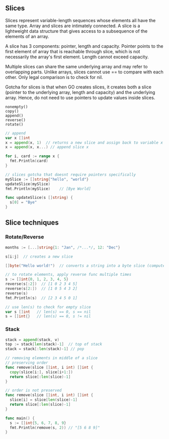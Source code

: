 ## Slices

Slices represent variable-length sequences whose elements all have the same type. Array and slices are intimately connected. A slice is a lightweight data structure that gives access to a subsequence of the elements of an array.

A slice has 3 components: pointer, length and capacity. Pointer points to the first element of array that is reachable through slice, which is not necessarily the array's first element. Length cannot exceed capacity.

Multiple slices can share the same underlying array and may refer to overlapping parts. Unlike arrays, slices cannot use == to compare with each other. Only legal comparison is to check for nil.

Gotcha for slices is that when GO creates slices, it creates both a slice (pointer to the underlying array, length and capacity) and the underlying array. Hence, do not need to use pointers to update values inside slices.

```
nonempty()
copy()
append()
reverse()
rotate()
```

```go
// append
var x []int
x = append(x, 1)  // returns a new slice and assign back to variable x
x = append(x, x...) // append slice x

for i, card := range x {
  fmt.Println(card)
}
```

```go
// slices gotcha that doesnt require pointers specifically
mySlice := []string{"hello", "world"}
updateSlice(mySlice)
fmt.Println(mySlice)	// [Bye World]

func updateSlice(s []string) {
  s[0] = "Bye"
}
```

## Slice techniques

### Rotate/Reverse

```go
months := [...]string{1: "Jan", /*...*/, 12: "Dec"}

s[i:j]  // creates a new slice

[]byte("Hello world!")  // converts a string into a byte slice (computer friendly representation of string)

// to rotate elements, apply reverse func multiple times
s := []int{0, 1, 2, 3, 4, 5}
reverse(s[:2])  // [1 0 2 3 4 5]
reverse(s[2:])  // [1 0 5 4 3 2]
reverse(s)
fmt.Println(s)  // [2 3 4 5 0 1]

// use len(s) to check for empty slice
var s []int   // len(s) == 0, s == nil
s = []int{}   // len(s) == 0, s != nil
```

### Stack

```go
stack = append(stack, v)
top := stack[len(stack)-1]  // top of stack
stack = stack[:len(stack)-1] // pop

// removing elements in middle of a slice
// preserving order
func remove(slice []int, i int) []int {
  copy(slice[i:], slice[i+1:])
  return slice[:len(slice)-1]
}

// order is not preserved
func remove(slice []int, i int) []int {
  slice[i] = slice[len(slice)-1]
  return slice[:len(slice)-1]
}

func main() {
  s := []int{5, 6, 7, 8, 9}
  fmt.Println(remove(s, 2)) // "[5 6 8 9]"
}
```
